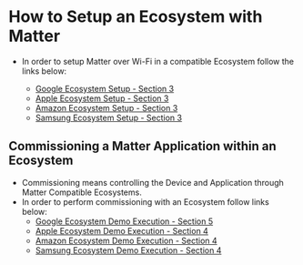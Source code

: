 # How to Setup an Ecosystem with Matter

- In order to setup Matter over Wi-Fi in a compatible Ecosystem follow the links below:

  - [Google Ecosystem Setup - Section 3](./google-ecosystem-setup.md)
  - [Apple Ecosystem Setup - Section 3](./apple-ecosystem-setup.md)
  - [Amazon Ecosystem Setup - Section 3](./amazon-ecosystem-setup.md)
  - [Samsung Ecosystem Setup - Section 3](./samsung-ecosystem-setup.md)

## Commissioning a Matter Application within an Ecosystem

- Commissioning means controlling the Device and Application through Matter Compatible Ecosystems.
- In order to perform commissioning with an Ecosystem follow links below:
  - [Google Ecosystem Demo Execution - Section 5](./google-ecosystem-setup.md)
  - [Apple Ecosystem Demo Execution - Section 4](./apple-ecosystem-setup.md)
  - [Amazon Ecosystem Demo Execution - Section 4](./amazon-ecosystem-setup.md)
  - [Samsung Ecosystem Demo Execution - Section 4](./samsung-ecosystem-setup.md)
